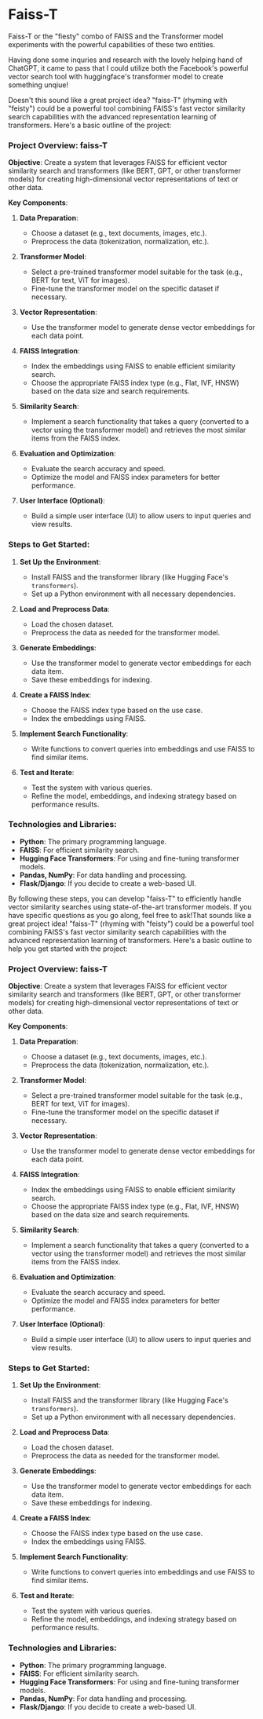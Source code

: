 # Faiss-T
Faiss-T or the "fiesty" combo of FAISS and the Transformer model experiments with the powerful capabilities of these two entities.

Having done some inquries and research with the lovely helping hand of ChatGPT, it came to pass that I could utilize both the Facebook's powerful vector search tool with huggingface's transformer model to create something unqiue!

Doesn't this sound like a great project idea? "faiss-T" (rhyming with "feisty") could be a powerful tool combining FAISS's fast vector similarity search capabilities with the advanced representation learning of transformers. Here's a basic outline of the project:

### Project Overview: **faiss-T**

**Objective**: 
Create a system that leverages FAISS for efficient vector similarity search and transformers (like BERT, GPT, or other transformer models) for creating high-dimensional vector representations of text or other data.

**Key Components**:
1. **Data Preparation**: 
   - Choose a dataset (e.g., text documents, images, etc.).
   - Preprocess the data (tokenization, normalization, etc.).

2. **Transformer Model**:
   - Select a pre-trained transformer model suitable for the task (e.g., BERT for text, ViT for images).
   - Fine-tune the transformer model on the specific dataset if necessary.

3. **Vector Representation**:
   - Use the transformer model to generate dense vector embeddings for each data point.

4. **FAISS Integration**:
   - Index the embeddings using FAISS to enable efficient similarity search.
   - Choose the appropriate FAISS index type (e.g., Flat, IVF, HNSW) based on the data size and search requirements.

5. **Similarity Search**:
   - Implement a search functionality that takes a query (converted to a vector using the transformer model) and retrieves the most similar items from the FAISS index.

6. **Evaluation and Optimization**:
   - Evaluate the search accuracy and speed.
   - Optimize the model and FAISS index parameters for better performance.

7. **User Interface (Optional)**:
   - Build a simple user interface (UI) to allow users to input queries and view results.

### Steps to Get Started:

1. **Set Up the Environment**:
   - Install FAISS and the transformer library (like Hugging Face's `transformers`).
   - Set up a Python environment with all necessary dependencies.

2. **Load and Preprocess Data**:
   - Load the chosen dataset.
   - Preprocess the data as needed for the transformer model.

3. **Generate Embeddings**:
   - Use the transformer model to generate vector embeddings for each data item.
   - Save these embeddings for indexing.

4. **Create a FAISS Index**:
   - Choose the FAISS index type based on the use case.
   - Index the embeddings using FAISS.

5. **Implement Search Functionality**:
   - Write functions to convert queries into embeddings and use FAISS to find similar items.

6. **Test and Iterate**:
   - Test the system with various queries.
   - Refine the model, embeddings, and indexing strategy based on performance results.

### Technologies and Libraries:
- **Python**: The primary programming language.
- **FAISS**: For efficient similarity search.
- **Hugging Face Transformers**: For using and fine-tuning transformer models.
- **Pandas, NumPy**: For data handling and processing.
- **Flask/Django**: If you decide to create a web-based UI.

By following these steps, you can develop "faiss-T" to efficiently handle vector similarity searches using state-of-the-art transformer models. If you have specific questions as you go along, feel free to ask!That sounds like a great project idea! "faiss-T" (rhyming with "feisty") could be a powerful tool combining FAISS's fast vector similarity search capabilities with the advanced representation learning of transformers. Here's a basic outline to help you get started with the project:

### Project Overview: **faiss-T**

**Objective**: 
Create a system that leverages FAISS for efficient vector similarity search and transformers (like BERT, GPT, or other transformer models) for creating high-dimensional vector representations of text or other data.

**Key Components**:
1. **Data Preparation**: 
   - Choose a dataset (e.g., text documents, images, etc.).
   - Preprocess the data (tokenization, normalization, etc.).

2. **Transformer Model**:
   - Select a pre-trained transformer model suitable for the task (e.g., BERT for text, ViT for images).
   - Fine-tune the transformer model on the specific dataset if necessary.

3. **Vector Representation**:
   - Use the transformer model to generate dense vector embeddings for each data point.

4. **FAISS Integration**:
   - Index the embeddings using FAISS to enable efficient similarity search.
   - Choose the appropriate FAISS index type (e.g., Flat, IVF, HNSW) based on the data size and search requirements.

5. **Similarity Search**:
   - Implement a search functionality that takes a query (converted to a vector using the transformer model) and retrieves the most similar items from the FAISS index.

6. **Evaluation and Optimization**:
   - Evaluate the search accuracy and speed.
   - Optimize the model and FAISS index parameters for better performance.

7. **User Interface (Optional)**:
   - Build a simple user interface (UI) to allow users to input queries and view results.

### Steps to Get Started:

1. **Set Up the Environment**:
   - Install FAISS and the transformer library (like Hugging Face's `transformers`).
   - Set up a Python environment with all necessary dependencies.

2. **Load and Preprocess Data**:
   - Load the chosen dataset.
   - Preprocess the data as needed for the transformer model.

3. **Generate Embeddings**:
   - Use the transformer model to generate vector embeddings for each data item.
   - Save these embeddings for indexing.

4. **Create a FAISS Index**:
   - Choose the FAISS index type based on the use case.
   - Index the embeddings using FAISS.

5. **Implement Search Functionality**:
   - Write functions to convert queries into embeddings and use FAISS to find similar items.

6. **Test and Iterate**:
   - Test the system with various queries.
   - Refine the model, embeddings, and indexing strategy based on performance results.

### Technologies and Libraries:
- **Python**: The primary programming language.
- **FAISS**: For efficient similarity search.
- **Hugging Face Transformers**: For using and fine-tuning transformer models.
- **Pandas, NumPy**: For data handling and processing.
- **Flask/Django**: If you decide to create a web-based UI.
